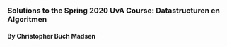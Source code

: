 ### Solutions to the Spring 2020 UvA Course: Datastructuren en Algoritmen
#### By Christopher Buch Madsen
